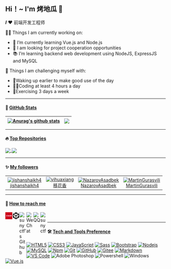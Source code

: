 <!-- 系统默认
**sunyctf/sunyctf** is a ✨ _special_ ✨ repository because its `README.md` (this file) appears on your GitHub profile.

Here are some ideas to get you started:

- 🔭 I’m currently working on ...
- 🌱 I’m currently learning ...
- 👯 I’m looking to collaborate on ...
- 🤔 I’m looking for help with ...
- 💬 Ask me about ...
- 📫 How to reach me: ...
- 😄 Pronouns: ...
- ⚡ Fun fact: ...
-->


## Hi！~ I'm 烤地瓜 👋

𝑰 ❤️ 前端开发工程师


👨‍💻 Things I am currently working on:
- 🌱 I’m currently learning Vue.js and Node.js
- 👯 I am looking for project cooperation opportunities
- 📚 I’m learning backend web development using NodeJS, ExpressJS and MySQL

💪 Things I am challenging myself with:
- 🧭Waking up earlier to make good use of the day
- ✍🏻Coding at least 4 hours a day
- 🚀Exercising 3 days a week
---

#### 🦜 [GitHub Stats](https://github.com/sunyctf)
<!-- 主题可更换 them=vue|buefly|buefy  模板1
<p align="left">
  <a href="https://github.com/sunyctf">
  <img height="180em" src="https://github-readme-stats.vercel.app/api?username=sunyctf&theme=buefly&show_icons=true" />
  <img height="180em" src="https://github-readme-stats.vercel.app/api/top-langs/?username=sunyctf&theme=buefly" />
  </a>
</p>
-->

<!-- 模板2
[![sunyctf's github stats](https://github-readme-stats.vercel.app/api?username=sunyctf&show_icons=true)](https://github.com/anuraghazra/github-readme-stats)
[![Top Langs](https://github-readme-stats.vercel.app/api/top-langs/?username=sunyctf&layout=compact)](https://github.com/anuraghazra/github-readme-stats)
-->

<!-- 模板3 -->
| <a href="https://github.com/sunyctf/github-readme-stats"><img align="center" src="https://github-readme-stats.vercel.app/api?username=sunyctf&show_icons=true&include_all_commits=true&theme=buefy&hide_border=true" alt="Anurag's github stats" /></a> | <a href="https://github.com/sunyctf/github-readme-stats"><img align="center" src="https://github-readme-stats.vercel.app/api/top-langs/?username=sunyctf&layout=compact&theme=buefy&hide_border=true" /></a> |
| ------------- | ------------- |

---

#### 🔥 [Top Repositories](https://github.com/sunyctf)
<a href="https://github.com/sunyctf/github-readme-stats">
  <img align="center" src="https://github-readme-stats.vercel.app/api/pin/?username=sunyctf&repo=front-end-demos&theme=buefy" />
</a>
<a href="https://github.com/sunyctf/sunyctf.github.io">
  <img align="center" src="https://github-readme-stats.vercel.app/api/pin/?username=sunyctf&repo=back-end-template&theme=buefy" />
</a>

---

#### :sparkles: [My followers](src/getTopFollowers.py)

<!--START_SECTION:top-followers-->
<table>
  <tr>
    <td align="center">
      <a href="https://github.com/jishanshaikh4">
        <img src="https://avatars2.githubusercontent.com/jishanshaikh4" width="100px;" alt="jishanshaikh4"/>
      </a>
      <br />
      <a href="https://github.com/jishanshaikh4">jishanshaikh4</a>
    </td>
    <td align="center">
      <a href="https://github.com/yihuaxiang">
        <img src="https://avatars2.githubusercontent.com/yihuaxiang" width="100px;" alt="yihuaxiang"/>
      </a>
      <br />
      <a href="https://github.com/yihuaxiang">移花香</a>
    </td>
    <td align="center">
      <a href="https://github.com/NazarovAsadbek">
        <img src="https://avatars2.githubusercontent.com/NazarovAsadbek" width="100px;" alt="NazarovAsadbek"/>
      </a>
      <br />
      <a href="https://github.com/NazarovAsadbek">NazarovAsadbek</a>
    </td>
    <td align="center">
      <a href="https://github.com/MartinGurasvili">
        <img src="https://avatars2.githubusercontent.com/MartinGurasvili" width="100px;" alt="MartinGurasvili"/>
      </a>
      <br />
      <a href="https://github.com/mashirozx">MartinGurasvili</a>
    </td>
  </tr>
</table>
<!--END_SECTION:top-followers-->

---

#### 💬 [How to reach me](https://github.com/sunyctf)
<a href="https://blog.csdn.net/sunyctf">
  <img align="left" title="CSDN" alt="青春木鱼 | csdn" width="22px" src="https://raw.githubusercontent.com/sunyctf/sunyctf/main/assets/csdn.svg" />
</a>
<a href="https://codesandbox.io/sunyctf">
  <img align="left" title="CodeSandbox" alt="青春木鱼|CodeSandbox" width="22px" src="https://raw.githubusercontent.com/sunyctf/sunyctf/main/assets/codesandbox.svg" />
</a>
<a href="https://github.com/sunyctf">
  <img align="left" title="GitHub" alt="sunyctf's Github" width="22px" src="https://cdn.jsdelivr.net/npm/simple-icons@v3/icons/github.svg" />
</a>
<a href="https://sunyctf.github.io/sunyctf" target="_blank"><img align="left" title="WeChat" alt="WeChat" width="22px" src="https://cdn.jsdelivr.net/npm/simple-icons@3.1.0/icons/wechat.svg" />
</a>
<a href="http://wpa.qq.com/msgrd?v=3&uin=719146368&site=qq&menu=yes" target="_blank"><img align="left" title="QQ" alt="QQ" width="22px" src="https://cdn.jsdelivr.net/npm/simple-icons@3.1.0/icons/tencentqq.svg" />
</a>
<a href="https://codepen.io/sunyctf" target="_blank"><img align="left" title="Codepen" alt="sunyctf" width="22px" src="https://cdn.jsdelivr.net/npm/simple-icons@3.1.0/icons/codepen.svg" />
</a><br>

---

#### 🛠 [Tech and Tools Preference](https://github.com/sunyctf)
[![HTML5](https://img.shields.io/badge/-HTML5-%23E44D27?style=flat-square&logo=html5&logoColor=ffffff)](https://www.runoob.com/html)
[![CSS3](https://img.shields.io/badge/-CSS3-%231572B6?style=flat-square&logo=css3)](https://www.runoob.com/css/css-tutorial.html)
[![JavaScript](https://img.shields.io/badge/-JavaScript-%23F7DF1C?style=flat-square&logo=javascript&logoColor=000000&labelColor=%23F7DF1C&color=%23FFCE5A)](https://es6.ruanyifeng.com/)
[![Sass](https://img.shields.io/badge/-Sass-%23CC6699?style=flat-square&logo=sass&logoColor=ffffff)](https://www.sasscss.com/)
[![Bootstrap](https://img.shields.io/badge/-Bootstrap-563D7C?style=flat-square&logo=Bootstrap)](https://www.bootcss.com/)
[![Nodejs](https://img.shields.io/badge/-Nodejs-339933?style=flat-square&logo=Node.js&logoColor=ffffff)](https://nodejs.org/zh-cn/)
[![MySQL](https://img.shields.io/badge/-MySQL-black?style=flat-square&logo=mysql)](https://www.mysql.com/)
[![Npm](https://img.shields.io/badge/-npm-CB3837?style=flat-square&logo=npm)](https://www.npmjs.cn/)
[![Git](https://img.shields.io/badge/-Git-%23F05032?style=flat-square&logo=git&logoColor=%23ffffff)](https://www.liaoxuefeng.com/wiki/896043488029600)
[![GitHub](https://img.shields.io/badge/-GitHub-181717?style=flat-square&logo=github)](https://github.com/sunyctf/)
[![Gitee](https://img.shields.io/badge/-码云-EA4335?style=flat-square&logo=Gitee&logoColor=white)](https://gitee.com/sunyctf)
[![Markdown](https://img.shields.io/badge/-Markdown-000000?style=flat-square&logo=markdown)](http://markdown.p2hp.com/)
[![VS Code](http://img.shields.io/badge/-VS%20Code-007ACC?style=flat-square&logo=visual-studio-code&logoColor=ffffff)](https://code.visualstudio.com/)
![Adobe Photoshop](http://img.shields.io/badge/-Abode%20Photoshop-26C9FF?style=flat-square&logo=adobe-photoshop&logoColor=ffffff)
![Powershell](http://img.shields.io/badge/-Powershell-5391FE?style=flat-square&logo=powershell&logoColor=ffffff)
![Windows](http://img.shields.io/badge/-Windows-0078D6?style=flat-square&logo=windows&logoColor=ffffff)
[![Vue.js](https://img.shields.io/badge/-Vuejs-black?style=flat-square&logo=vue.js)](https://cn.vuejs.org/index.html)
<!-- ![TypeScript](https://img.shields.io/badge/-TypeScript-007ACC?style=flat-square&logo=typescript&link=https://typescript.bootcss.com/) -->
<!-- ![Oracle Database](http://img.shields.io/badge/-Oracle-DD0031?style=flat-square&logo=oracle) -->
<!-- ![Java](http://img.shields.io/badge/-Java-5B4638?style=flat-square&logo=java&logoColor=ffffff) -->
<!-- ![C](http://img.shields.io/badge/-C-A8B9CC?style=flat-square&logo=c&logoColor=ffffff) -->
<!-- ![Python](http://img.shields.io/badge/-Python-3776AB?style=flat-square&logo=python&logoColor=ffffff) -->
<!-- ![React](https://img.shields.io/badge/-React-61DAFB?style=flat-square&logo=react&logoColor=ffffff) -->
<!-- ![React](https://img.shields.io/badge/-React-black?style=flat-square&logo=react&link=https://github.com/sunyctf2007/ -->
<!-- ![Flutter](https://img.shields.io/badge/-Flutter-02569B?style=flat-square&logo=flutter&link=https://github.com/sunyctf2007/) -->
<!-- ![Angular](https://img.shields.io/badge/-Angular-DD0031?style=flat-square&logo=angular&link=https://github.com/sunyctf2007/) -->
<!-- ![Firebase](https://img.shields.io/badge/-Firebase-FFCA28?style=flat-square&logo=firebase&logoColor=ffffff) -->
<!-- ![Microsoft Sql Server](https://img.shields.io/badge/-Sql%20Server-CC2927?style=flat-square&logo=microsoft-sql-server&logoColor=ffffff) -->
<!-- ![GitLab](https://img.shields.io/badge/-GitLab-FCA121?style=flat-square&logo=gitlab) -->
<!-- ![Eclipse-IDE](http://img.shields.io/badge/-Eclipse-2C2255?style=flat-square&logo=eclipse&logoColor=ffffff) -->

<!-- ## 𝗠𝘆 𝗧𝗲𝗰𝗸 𝗦𝘁𝗮𝗰𝗸

<table>
  <tbody>
    <tr valign="top">
      <td width="25%" align="center">
        <span>𝗛𝗧𝗠𝗟𝟱</span><br><br><br>
        <img height="64px" src="https://cdn.svgporn.com/logos/html-5.svg">
      </td>
      <td width="25%" align="center">
        <span>𝗖𝗦𝗦𝟯</span><br><br><br>
        <img height="64px" src="https://cdn.svgporn.com/logos/css-3.svg">
      </td>
      <td width="25%" align="center">
        <span>𝗝𝗮𝘃𝗮𝗦𝗰𝗿𝗶𝗽𝘁</span><br><br><br>
        <img height="64px" src="https://cdn.svgporn.com/logos/javascript.svg">
      </td>
      <td width="25%" align="center">
        <span>𝗩𝘂𝗲</span><br><br><br>
        <img height="64px" src="https://cdn.svgporn.com/logos/vue.svg">
      </td>
    </tr>
    <tr valign="top">
      <td width="25%" align="center">
        <span>𝗪𝗲𝗯𝗽𝗮𝗰𝗸</span><br><br><br>
        <img height="64px" src="https://cdn.svgporn.com/logos/webpack.svg">
      </td>
      <td width="25%" align="center">
        <span>𝗘𝘀𝗹𝗶𝗻𝘁</span><br><br><br>
        <img height="64px" src="https://cdn.svgporn.com/logos/eslint.svg">
      </td>
      <td width="25%" align="center">
        <span>𝗚𝗶𝘁</span><br><br><br>
        <img height="64px" src="https://cdn.svgporn.com/logos/git-icon.svg">
      </td>
      <td width="25%" align="center">
        <span>𝗩𝗦 𝗖𝗼𝗱𝗲</span><br><br><br>
        <img height="64px" src="https://cdn.svgporn.com/logos/visual-studio-code.svg">
      </td>
    </tr>
    <tr valign="top">
      <td width="25%" align="center">
        <span>𝗟𝗲𝘀𝘀</span><br><br><br>
        <img height="64px" src="https://cdn.svgporn.com/logos/less.svg">
      </td>
      <td width="25%" align="center">
        <span>𝗦𝗮𝘀𝘀/𝗦𝗖𝗦𝗦</span><br><br><br>
        <img height="64px" src="https://cdn.svgporn.com/logos/sass.svg">
      </td>
      <td width="25%" align="center">
        <span>𝗧𝗮𝗶𝗹𝘄𝗶𝗻𝗱𝗖𝘀𝘀</span><br><br><br>
        <img height="64px" src="https://cdn.svgporn.com/logos/tailwindcss-icon.svg">
      </td>
      <td width="25%" align="center">
        <span>𝗡𝗲𝘁𝗹𝗶𝗳𝘆</span><br><br><br>
        <img height="64px" src="https://cdn.svgporn.com/logos/netlify.svg">
      </td>
    </tr>
  </tbody>
</table> -->
